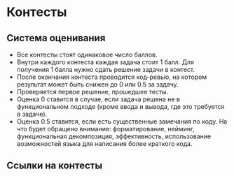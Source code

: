 # Контесты

## Система оценивания

* Все контесты стоят одинаковое число баллов.
* Внутри каждого контеста каждая задача стоит 1 балл. Для получения 1 балла нужно сдать решение задачи в контест.
* После окончания контеста проводится код-ревью, на котором результат может быть снижен до 0 или 0.5 за задачу.
* Проверяется первое решение, прошедшее тесты.
* Оценка 0 ставится в случае, если задача решена не в функциональном подходе (кроме ввода и вывода, где это требуется в задаче).
* Оценка 0.5 ставится, если есть существенные замечания по коду. На что будет обращено внимание: форматирование, нейминг, функциональная декомпозиция, эффективность, использование возможностей языка для написания более краткого кода.

## Ссылки на контесты
